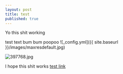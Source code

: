 ```yaml
---
layout: post
title: test
published: true
---
```


Yo this shit working

test text bum bum poopoo ![_config.yml]({{ site.baseurl }}/images/maxresdefault.jpg)

![397768.jpg]({{site.baseurl}}/_posts/397768.jpg)


I hope this shit works [test link]( https://www.youtube.com/watch?v=mEnhfMRLXnc)
